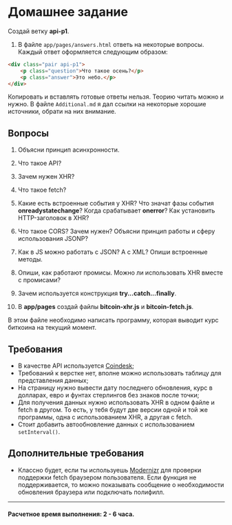# Домашнее задание

Создай ветку __api-p1__. 

1. В файле `app/pages/answers.html` ответь на некоторые вопросы. Каждый ответ оформляется следующим образом:

```html
<div class="pair api-p1">
	<p class="question">Что такое осень?</p>
	<p class="answer">Это небо.</p>
</div>
``` 

Копировать и вставлять готовые ответы нельзя. Теорию читать можно и нужно. В файле `Additional.md` я дал ссылки на некоторые хорошие источники, обрати на них внимание.

## Вопросы

1. Объясни принцип асинхронности.
2. Что такое API?
3. Зачем нужен XHR?
4. Что такое fetch?
5. Какие есть встроенные события у XHR? Что значат фазы события __onreadystatechange__? Когда срабатывает __onerror__? Как установить HTTP-заголовок в XHR?
6. Что такое CORS? Зачем нужен? Объясни принцип работы и сферу использования JSONP?
7. Как в JS можно работать с JSON? А с XML? Опиши встроенные методы.
8. Опиши, как работают промисы. Можно ли использовать XHR вместе с промисами?
9. Зачем используется конструкция __try...catch...finally__.

2. В __app/pages__ создай файлы __bitcoin-xhr.js__ и __bitcoin-fetch.js__.

В этом файле необходимо написать программу, которая выводит курс биткоина на текущий момент.

## Требования

* В качестве API используется [Coindesk](https://www.coindesk.com/api/);
* Требований к верстке нет, вполне можно использовать таблицу для представления данных;
* На страницу нужно вывести дату последнего обновления, курс в долларах, евро и фунтах стерлингов без знаков после точки;
* Для получения данных нужно использовать XHR в одном файле и fetch в другом. То есть, у тебя будут две версии одной и той же программы, одна с использованием XHR, а другая с fetch.
* Стоит добавить автообновление данных с использованием `setInterval()`.

## Дополнительные требования

* Классно будет, если ты используешь [Modernizr](https://modernizr.com/) для проверки поддержки fetch браузером пользователя. Если функция не поддерживается, то можно показывать сообщение о необходимости обновления браузера или подключать полифилл.

---

#### Расчетное время выполнения: 2 - 6 часа.